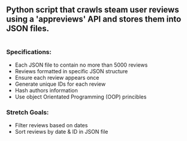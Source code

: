 ## Python script that crawls steam user reviews using a 'appreviews' API and stores them into JSON files. 
# 
### Specifications:
- Each JSON file to contain no more than 5000 reviews
- Reviews formatted in specific JSON structure 
- Ensure each review appears once 
- Generate unique IDs for each review
- Hash authors information
- Use object Orientated Programming (OOP) princibles 

### Stretch Goals:
- Filter reviews based on dates
- Sort reviews by date & ID in JSON file
